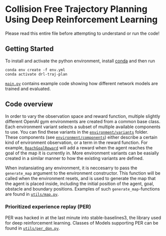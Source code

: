 # Collision Free Trajectory Planning Using Deep Reinforcement Learning

Please read this entire file before attempting to understand or run the code!

## Getting Started

To install and activate the python environment, install [conda](https://docs.conda.io/en/latest/index.html) and then run

```console
conda env create -f env.yml
conda activate drl-traj-plan
```

[`main.py`](./main.py) contains example code showing how different network models are trained and evaluated.

## Code overview

In order to vary the observation space and reward function, multiple slightly different OpenAI gym environments are created from a common base class.
Each environment variant selects a subset of multiple available components to use.
You can find these variants in the [`environment/variants`](./environment/variants/) folder.
These components (see [`environment/components`](./environment/components/)) either describe a certain kind of environment observation, or a term in the reward function.
For example, [`ReachGoalReward`](./environment/components/reach_goal_reward.py) will add a reward when the agent reaches the goal of the map it is currently in.
More environment variants can be easially created in a similar manner to how the existing variants are defined.

When instansiating any environment, it is neccesarry to pass the `generate_map` argument to the environment constructor.
This function will be called when the environment resets, and is used to generate the map that the agent is placed inside, including the initial position of the agent, goal, obstacle and boundary positions.
Examples of such `generate_map`-functions are found in [`utils/map.py`](./utils/map.py).

### Prioritized experience replay (PER)

PER was hacked in at the last minute into stable-baselines3, the library used for deep reinforcement learning. Classes of Models supporting PER can be found in [`utils/per_dqn.py`](./utils/per_dqn.py).
